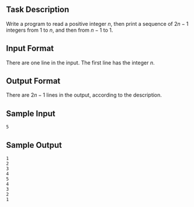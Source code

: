 ## Task Description ##

Write a program to read a positive integer $n$, then print a sequence of $2n-1$ integers from 1 to $n$, and then from $n-1$ to 1.

## Input Format ##

There are one line in the input. The first line has the integer $n$.

## Output Format ##

There are $2n-1$ lines in the output, according to the description.

## Sample Input ##
```
5
```

## Sample Output ##
```
1
2
3
4
5
4
3
2
1
```
